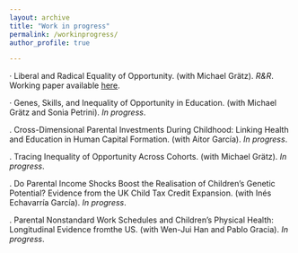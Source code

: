 ```yaml
---
layout: archive
title: "Work in progress"
permalink: /workinprogress/
author_profile: true

---
```


· Liberal and Radical Equality of Opportunity. (with Michael Grätz). _R&R_. Working paper available [here](https://osf.io/preprints/socarxiv/t2ucp).

· Genes, Skills, and Inequality of Opportunity in Education. (with Michael Grätz and Sonia Petrini). _In progress_. 

. Cross-Dimensional Parental Investments During Childhood: Linking Health and Education in Human Capital Formation. (with Aitor García).  _In progress_. 

. Tracing Inequality of Opportunity Across Cohorts. (with Michael Grätz).  _In progress_. 

. Do Parental Income Shocks Boost the Realisation of Children’s Genetic Potential? Evidence from the UK Child Tax Credit Expansion. (with Inés Echavarría García).  _In progress_. 

. Parental Nonstandard Work Schedules and Children’s Physical Health: Longitudinal Evidence fromthe US. (with Wen-Jui Han and Pablo Gracia).  _In progress_. 
